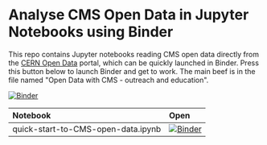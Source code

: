 # Analyse CMS Open Data in Jupyter Notebooks using Binder

This repo contains Jupyter notebooks reading CMS open data directly from the [CERN Open Data](http://opendata.cern.ch) portal, which can be quickly launched in Binder. Press this button below to launch Binder and get to work. The main beef is in the file named "Open Data with CMS - outreach and education".

[![Binder](https://mybinder.org/badge.svg)](https://beta.mybinder.org/v2/gh/cms-opendata-education/cms-online-notebooks-for-binder/master)

|Notebook|Open|
|:--|:--|
|quick-start-to-CMS-open-data.ipynb|[![Binder](https://mybinder.org/badge.svg)](https://beta.mybinder.org/v2/gh/cms-opendata-education/cms-online-notebooks-for-binder/master?filepath=quick-start-to-CMS-open-data.ipynb)|

